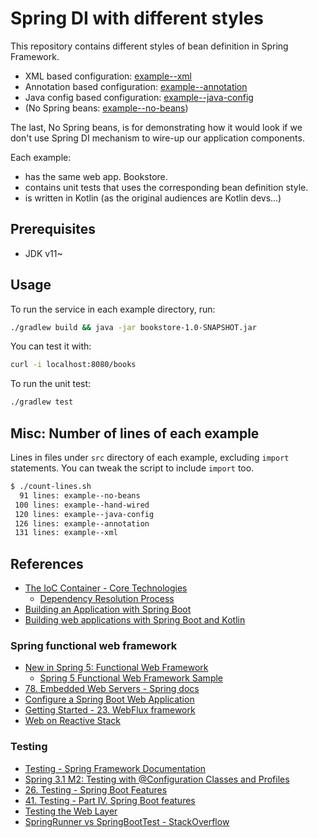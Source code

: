 # Spring DI with different styles

This repository contains different styles of bean definition in Spring Framework.

* XML based configuration: [example--xml](./example--xml)
* Annotation based configuration: [example--annotation](./example--annotation)
* Java config based configuration: [example--java-config](./example--java-config)
* (No Spring beans: [example--no-beans](./example--no-beans))

The last, No Spring beans, is for demonstrating how it would look if we don't
use Spring DI mechanism to wire-up our application components.

Each example:

* has the same web app. Bookstore.
* contains unit tests that uses the corresponding bean definition style.
* is written in Kotlin (as the original audiences are Kotlin devs...)

## Prerequisites

* JDK v11~

## Usage

To run the service in each example directory, run:

```sh
./gradlew build && java -jar bookstore-1.0-SNAPSHOT.jar
```

You can test it with:

```sh
curl -i localhost:8080/books
```

To run the unit test:

```sh
./gradlew test
```

## Misc: Number of lines of each example

Lines in files under `src` directory of each example, excluding `import` statements.
You can tweak the script to include `import` too.

```sh
$ ./count-lines.sh
  91 lines: example--no-beans
 100 lines: example--hand-wired
 120 lines: example--java-config
 126 lines: example--annotation
 131 lines: example--xml
```

## References

* [The IoC Container - Core Technologies](https://docs.spring.io/spring-framework/docs/current/spring-framework-reference/core.html#beans)
  * [Dependency Resolution Process](https://docs.spring.io/spring-framework/docs/current/spring-framework-reference/core.html#beans-dependency-resolution)
* [Building an Application with Spring Boot](https://spring.io/guides/gs/spring-boot/)
* [Building web applications with Spring Boot and Kotlin](https://spring.io/guides/tutorials/spring-boot-kotlin/)

### Spring functional web framework

* [New in Spring 5: Functional Web Framework](https://spring.io/blog/2016/09/22/new-in-spring-5-functional-web-framework)
  * [Spring 5 Functional Web Framework Sample](https://github.com/poutsma/web-function-sample)
* [78. Embedded Web Servers - Spring docs](https://docs.spring.io/spring-boot/docs/2.1.10.RELEASE/reference/html/howto-embedded-web-servers.html)
* [Configure a Spring Boot Web Application](https://www.baeldung.com/spring-boot-application-configuration)
* [Getting Started - 23. WebFlux framework](https://docs.spring.io/spring-framework/docs/5.0.0.BUILD-SNAPSHOT/spring-framework-reference/html/web-reactive.html#web-reactive-getting-started)
* [Web on Reactive Stack](https://docs.spring.io/spring/docs/current/spring-framework-reference/web-reactive.html#webflux-new-framework)

### Testing

* [Testing - Spring Framework Documentation](https://docs.spring.io/spring-framework/docs/current/spring-framework-reference/testing.html#integration-testing-annotations-spring)
* [Spring 3.1 M2: Testing with @Configuration Classes and Profiles](https://spring.io/blog/2011/06/21/spring-3-1-m2-testing-with-configuration-classes-and-profiles)
* [26. Testing - Spring Boot Features](https://docs.spring.io/spring-boot/docs/current/reference/html/spring-boot-features.html#boot-features-testing)
* [41. Testing - Part IV. Spring Boot features](https://docs.spring.io/spring-boot/docs/1.5.2.RELEASE/reference/html/boot-features-testing.html)
* [Testing the Web Layer](https://spring.io/guides/gs/testing-web/)
* [SpringRunner vs SpringBootTest - StackOverflow](https://stackoverflow.com/questions/58901288/springrunner-vs-springboottest#answer-58902051)
